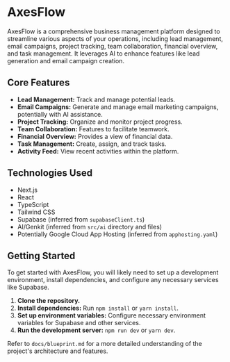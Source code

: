 # AxesFlow

AxesFlow is a comprehensive business management platform designed to streamline various aspects of your operations, including lead management, email campaigns, project tracking, team collaboration, financial overview, and task management. It leverages AI to enhance features like lead generation and email campaign creation.

## Core Features

- **Lead Management:** Track and manage potential leads.
- **Email Campaigns:** Generate and manage email marketing campaigns, potentially with AI assistance.
- **Project Tracking:** Organize and monitor project progress.
- **Team Collaboration:** Features to facilitate teamwork.
- **Financial Overview:** Provides a view of financial data.
- **Task Management:** Create, assign, and track tasks.
- **Activity Feed:** View recent activities within the platform.

## Technologies Used

- Next.js
- React
- TypeScript
- Tailwind CSS
- Supabase (inferred from `supabaseClient.ts`)
- AI/Genkit (inferred from `src/ai` directory and files)
- Potentially Google Cloud App Hosting (inferred from `apphosting.yaml`)

## Getting Started

To get started with AxesFlow, you will likely need to set up a development environment, install dependencies, and configure any necessary services like Supabase.

1.  **Clone the repository.**
2.  **Install dependencies:** Run `npm install` or `yarn install`.
3.  **Set up environment variables:** Configure necessary environment variables for Supabase and other services.
4.  **Run the development server:** `npm run dev` or `yarn dev`.

Refer to `docs/blueprint.md` for a more detailed understanding of the project's architecture and features.

